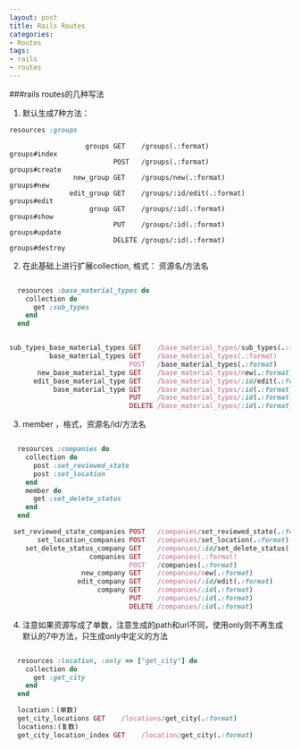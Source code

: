 ```yaml
---
layout: post
title: Rails Routes
categories:
- Routes
tags:
- rails
- routes
---
```



###rails routes的几种写法

1. 默认生成7种方法：

```ruby
resources :groups
```

                       groups GET    /groups(.:format)                          groups#index
                              POST   /groups(.:format)                          groups#create
                    new_group GET    /groups/new(.:format)                      groups#new
                   edit_group GET    /groups/:id/edit(.:format)                 groups#edit
                        group GET    /groups/:id(.:format)                      groups#show
                              PUT    /groups/:id(.:format)                      groups#update
                              DELETE /groups/:id(.:format)                      groups#destroy

2. 在此基础上进行扩展collection,  格式： 资源名/方法名

```ruby

  resources :base_material_types do
    collection do
      get :sub_types
    end
  end


sub_types_base_material_types GET    /base_material_types/sub_types(.:format)   base_material_types#sub_types
          base_material_types GET    /base_material_types(.:format)             base_material_types#index
                              POST   /base_material_types(.:format)             base_material_types#create
       new_base_material_type GET    /base_material_types/new(.:format)         base_material_types#new
      edit_base_material_type GET    /base_material_types/:id/edit(.:format)    base_material_types#edit
           base_material_type GET    /base_material_types/:id(.:format)         base_material_types#show
                              PUT    /base_material_types/:id(.:format)         base_material_types#update
                              DELETE /base_material_types/:id(.:format)         base_material_types#destroy
```

3. member ，格式，资源名/id/方法名

```ruby

  resources :companies do
    collection do
      post :set_reviewed_state
      post :set_location
    end
    member do
      get :set_delete_status
    end
  end

 set_reviewed_state_companies POST   /companies/set_reviewed_state(.:format)    companies#set_reviewed_state
       set_location_companies POST   /companies/set_location(.:format)          companies#set_location
    set_delete_status_company GET    /companies/:id/set_delete_status(.:format) companies#set_delete_status
                    companies GET    /companies(.:format)                       companies#index
                              POST   /companies(.:format)                       companies#create
                  new_company GET    /companies/new(.:format)                   companies#new
                 edit_company GET    /companies/:id/edit(.:format)              companies#edit
                      company GET    /companies/:id(.:format)                   companies#show
                              PUT    /companies/:id(.:format)                   companies#update
                              DELETE /companies/:id(.:format)                   companies#destroy
```

4. 注意如果资源写成了单数，注意生成的path和url不同，使用only则不再生成默认的7中方法，只生成only中定义的方法

```ruby

  resources :location, :only => ["get_city"] do
    collection do
      get :get_city
    end
  end

  location：(单数)
  get_city_locations GET    /locations/get_city(.:format)              locations#get_city
  locations:(复数)
  get_city_location_index GET    /location/get_city(.:format)               location#get_city
```
